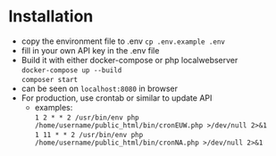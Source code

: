 # Installation


- copy the environment file to .env
`cp .env.example .env`
- fill in your own API key in the .env file
- Build it with either docker-compose or php localwebserver \
`docker-compose up --build` \
`composer start`
- can be seen on `localhost:8080` in browser
 - For production, use crontab or similar to update API
    * examples: \
    `1 2 * * 2 /usr/bin/env php /home/username/public_html/bin/cronEUW.php >/dev/null 2>&1` \
    `1 11 * * 2 /usr/bin/env php /home/username/public_html/bin/cronNA.php >/dev/null 2>&1`